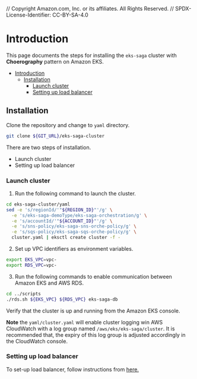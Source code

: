 // Copyright Amazon.com, Inc. or its affiliates. All Rights Reserved. // SPDX-License-Identifier: CC-BY-SA-4.0

# Introduction

This page documents the steps for installing the `eks-saga` cluster with **Choerography** pattern on Amazon EKS.

- [Introduction](#introduction)
  - [Installation](#installation)
    - [Launch cluster](#launch-cluster)
    - [Setting up load balancer](#setting-up-load-balancer)

## Installation

Clone the repository and change to `yaml` directory.

```bash
git clone ${GIT_URL}/eks-saga-cluster
```

There are two steps of installation.

- Launch cluster
- Setting up load balancer

### Launch cluster

1. Run the following command to launch the cluster.

```bash
cd eks-saga-cluster/yaml
sed -e 's/regionId/'"${REGION_ID}"'/g' \
  -e 's/eks-saga-demoType/eks-saga-orchestration/g' \
  -e 's/accountId/'"${ACCOUNT_ID}"'/g' \
  -e 's/sns-policy/eks-saga-sns-orche-policy/g' \
  -e 's/sqs-policy/eks-saga-sqs-orche-policy/g' \
  cluster.yaml | eksctl create cluster -f -
```

2. Set up VPC identifiers as environment variables.

```bash
export EKS_VPC=vpc-
export RDS_VPC=vpc-
```

3. Run the following commands to enable communication between Amazon EKS and AWS RDS.

```bash
cd ../scripts
./rds.sh ${EKS_VPC} ${RDS_VPC} eks-saga-db
```

Verify that the cluster is up and running from the Amazon EKS console.

**Note** the `yaml/cluster.yaml` will enable cluster logging win AWS CloudWatch with a log group named `/aws/eks/eks-saga/cluster`. It is recommended that, the expiry of this log group is adjusted accordingly in the CloudWatch console.

### Setting up load balancer

To set-up load balancer, follow instructions from [here.](elb.md)
